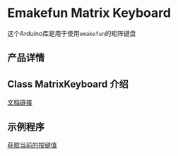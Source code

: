 # Emakefun Matrix Keyboard

这个Arduino库是用于使用`emakefun`的矩阵键盘

## 产品详情

<!-- [产品详情链接](https://emakefun-docs.readthedocs.io/zh_CN/latest/sensors/smart_modules/gesture_recognizer/) -->

## Class MatrixKeyboard 介绍

[文档链接](https://emakefun-arduino-library.github.io/emakefun_matrix_keyboard/class_matrix_keyboard.html)

## 示例程序

[获取当前的按键值](https://emakefun-arduino-library.github.io/emakefun_matrix_keyboard/get_touched_key_8ino-example.html)
